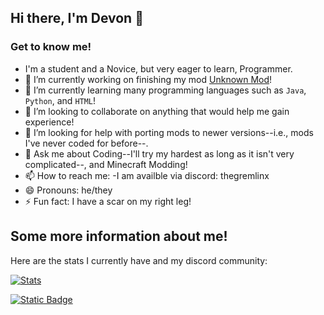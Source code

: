 ## Hi there, I'm Devon 👋
### Get to know me!
- I'm a student and a Novice, but very eager to learn, Programmer.
- 🔭 I’m currently working on finishing my mod [Unknown Mod](https://github.com/devonk15/unknown-mod)!
- 🌱 I’m currently learning many programming languages such as ```Java```, ```Python```, and ```HTML```!
- 👯 I’m looking to collaborate on anything that would help me gain experience!
- 🤔 I’m looking for help with porting mods to newer versions--i.e., mods I've never coded for before--.
- 💬 Ask me about Coding--I'll try my hardest as long as it isn't very complicated--, and Minecraft Modding!
- 📫 How to reach me:
    -I am availble via discord: thegremlinx
- 😄 Pronouns: he/they
- ⚡ Fun fact: I have a scar on my right leg!

## Some more information about me!
Here are the stats I currently have and my discord community:

[![Stats](https://github-readme-stats-devonk15s-projects.vercel.app/api?username=devonk15&show_icons=true&count_private&theme=dark)](https://github.com/devonk15)

[![Static Badge](https://img.shields.io/badge/discord-5865F2?style=for-the-badge&logo=discord&logoColor=white)](https://discord.gg/btXNZJyTZj)

